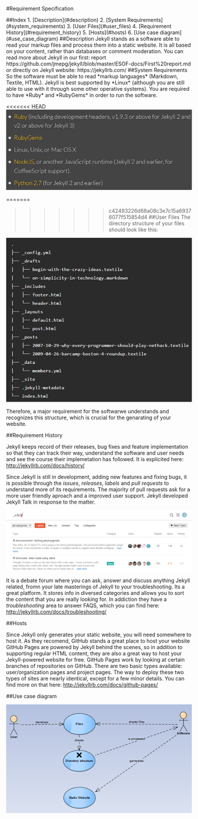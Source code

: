 #Requirement Specification

<a name="index"/>
##Index
1. [Description](#description)
2. [System Requirements](#system_requirements)
3. [User Files](#user_files)
4. [Requirement History](#requirement_history)
5. [Hosts](#hosts)
6. [Use case diagram](#use_case_diagram)

<a name="description"/>
##Description
Jekyll stands as a software able to read your markup files and process them into a static website. It is all based on your content, rather than databases or comment moderation. You can read more about Jekyll in our first: report https://github.com/jmepg/jekyll/blob/master/ESOF-docs/First%20report.md or directly on Jekyll website: https://jekyllrb.com/

<a name="system_requirements"/>
##System Requirements
 So the software must be able to read *markup languages* (Markdown, Textile, HTML). 
Jekyll is best supported by *Linux* (although you are still able to use with it through some other operative systems). You are required  to have *Ruby* and *RubyGems* in order to run the software.

<<<<<<< HEAD
![System Requirements](./Resources/sysReq.png)

=======
<a name="user_files"/>
>>>>>>> c42493226d68a08c3e7c15a69376077f515854d4
##User Files
The directory structure of your files should look like this:

![Directory Structure](./Resources/configuration.png)

Therefore, a major requirement for the softwarwe understands and recognizes this structure, which is crucial for the genarating of your website.

<a name="requirement_history"/>
##Requirement History

Jekyll keeps record of their releases, bug fixes and feature implementation so that they can track their way, understand the software and user needs and see the course their implemetation has followed. It is explicited here: http://jekyllrb.com/docs/history/

Since Jekyll is still in development, adding new features and fixing bugs, it is possible through the *issues*, *releases*, *labels* and *pull requests* to understand more of its requirements. 
The majority of pull requests ask for a more user friendly aproach and a improved user support. 
Jekyll developed Jekyll Talk in response to the matter. 

![Jekyll Talk front page](./Resources/jkTalkFront.png)

It is a debate forum where you can ask, answer and discuss anything Jekyll related, fromn your late masterings of Jekyll to your troubleshooting. Its a great platform. It stores info in diversed categories and allows you to sort the content that you are really looking for. In addiction they have a *troubleshooting* area to answer FAQS, which you can find here: http://jekyllrb.com/docs/troubleshooting/

<a name="hosts"/>
##Hosts

Since Jekyll only generates your static website, you will need somewhere to host it. As they recomend, GitHub stands a great place to host your website GitHub Pages are powered by Jekyll behind the scenes, so in addition to supporting regular HTML content, they are also a great way to host your Jekyll-powered website for free.
GitHub Pages work by looking at certain branches of repositories on GitHub. There are two basic types available: user/organization pages and project pages. The way to deploy these two types of sites are nearly identical, except for a few minor details. You can find more on that here: http://jekyllrb.com/docs/github-pages/

<a name="use_case_diagram"/>
##Use case diagram

![Use case Model](./Resources/use_case.png)







